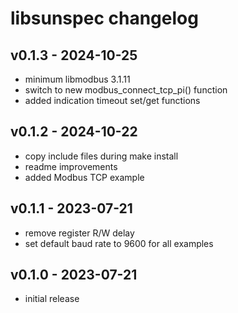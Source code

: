 # libsunspec changelog

## v0.1.3 - 2024-10-25
* minimum libmodbus 3.1.11
* switch to new modbus_connect_tcp_pi() function
* added indication timeout set/get functions

## v0.1.2 - 2024-10-22
* copy include files during make install
* readme improvements
* added Modbus TCP example

## v0.1.1 - 2023-07-21
* remove register R/W delay
* set default baud rate to 9600 for all examples

## v0.1.0 - 2023-07-21
* initial release

